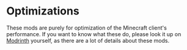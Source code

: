 # Optimizations

These mods are purely for optimization of the Minecraft client's performance. If you want to know what these do, please look it up on [Modrinth](https://www.modrinth.com/mods) yourself, as there are a lot of details about these mods.
